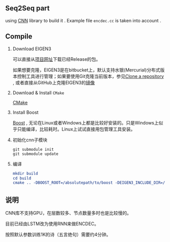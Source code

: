 ## Seq2Seq part

using [CNN](https://github.com/Oneplus/cnn.git) library to build it . Example file `encdec.cc` is taken into account .

## Compile

1. Download EIGEN3

    可以直接从[项目网址](https://bitbucket.org/eigen/eigen)下载已经Release的包。
    
    如果想要克隆，EIGEN3是在bitbucket上，默认支持水银(Mercurial)分布式版本控制工具进行管理；如果要使用Git克隆当前版本，参见[Clone a repository](https://confluence.atlassian.com/bitbucket/clone-a-repository-223217891.html) , 或者直接从GitHub上克隆EIGEN3的[镜像](https://github.com/OPM/eigen3)

2. Download & Install `CMake`

    [CMake](https://cmake.org/)

3. Install Boost 
    
    [Boost](http://www.boost.org/) , 无论在Linux或者Windows上都是比较好安装的。只是Windows上似乎只能编译，比较耗时。Linux上试试直接用包管理工具安装。

4. 初始化cnn子模块
    
    ```shell
    git submodule init
    git submodule update
    ```
5. 编译

     ```CMAKE
    mkdir build
    cd build 
    cmake .. -DBOOST_ROOT=/absolutepath/to/boost -DEIGEN3_INCLUDE_DIR=/absolutepath/to/eigen3 -DBoost_USE_STATIC_LIBS=On
    ```

## 说明

CNN库不支持GPU，在层数较多、节点数量多时也是比较慢的。

目前已经由LSTM改为使用RNN来做ENCDEC。

按照默认参数训练1K的诗（五言绝句）需要约4分钟。
